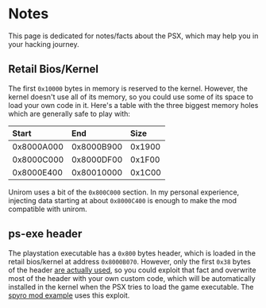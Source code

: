 # Notes
This page is dedicated for notes/facts about the PSX, which may help you in your hacking journey.

## Retail Bios/Kernel
The first `0x10000` bytes in memory is reserved to the kernel. However, the kernel doesn't use all of its memory, so you could use some of its space to load your own code in it. Here's a table with the three biggest memory holes which are generally safe to play with:

| Start | End | Size |
| :- | :- | :- |
| 0x8000A000 | 0x8000B900 | 0x1900 |
| 0x8000C000 | 0x8000DF00 | 0x1F00 |
| 0x8000E400 | 0x80010000 | 0x1C00 |

Unirom uses a bit of the `0x800C000` section. In my personal experience, injecting data starting at about `0x8000C400` is enough to make the mod compatible with unirom.

## ps-exe header
The playstation executable has a `0x800` bytes header, which is loaded in the retail bios/kernel at address `0x8000B070`. However, only the first `0x38` bytes of the header [are actually used](https://github.com/pcsx-redux/nugget/blob/main/ps-exe.ld#L53-L95), so you could exploit that fact and overwrite most of the header with your own custom code, which will be automatically installed in the kernel when the PSX tries to load the game executable. The [spyro mod example](../samples/Example_SpyroRiptosRage/mods/Speedometer/) uses this exploit.